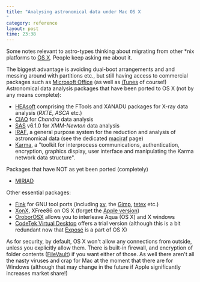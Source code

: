 ```yaml
---
title: "Analysing astronomical data under Mac OS X"
category: reference
layout: post
time: 23:38
---
```

<!-- header generated from blosxom format post; make_header.pl 23.1.2022 -->
<p>
<!-- created by convert.pl on Tue Jan 31 00:50:42 EST 2012 -->
<!-- converted from ../2004/11/analysing-astronomical-data-under-mac.html -->
<!-- Post timestamp Wednesday, November 24, 2004 9:38 AM -->
<!-- touch -t 200411240938 -->
<!-- Labels: 2004 -->
      Some notes relevant to astro-types thinking about migrating from other *nix platforms to <a href="http://www.apple.com/macosx/overview/">OS X</a>. People keep asking me about it.
<p>
The biggest advantage is avoiding dual-boot arrangements and and messing around with
partitions etc., but still having access to commercial packages such as 
<a href="http://www.apple.com/macosx/applications/office/">Microsoft Office</a> (as well as <a href="http://www.apple.com/itunes/">iTunes</a> of course!)
<br>
Astronomical data analysis packages that have been ported to OS X (not by any means complete):
<ul>
<li><a href="http://heasarc.gsfc.nasa.gov/docs/software/lheasoft/">HEAsoft</a> comprising the FTools and XANADU packages for X-ray data analysis (<em>RXTE</em>, <em>ASCA</em> etc.)
<li><a href="http://cxc.harvard.edu/ciao/">CIAO</a> for <em>Chandra</em> data analysis
<li><a href="http://xmm.vilspa.esa.es/sas/">SAS</a> v6.1.0 for <em>XMM-Newton</em> data analysis
<li><a href="http://iraf.noao.edu/">IRAF</a>, a general purpose system for the reduction and analysis of astronomical data (see the dedicated <a href="http://www.owlnet.rice.edu/~marcosh/iraf/">maciraf</a> page)
<li><a href="http://www.atnf.csiro.au/computing/software/karma/">Karma</a>, a "toolkit for interprocess communications, authentication, encryption, graphics display, user interface and manipulating the Karma network data structure".
</ul>
Packages that have NOT as yet been ported (completely)
<ul>
<li><a href="http://bima.astro.umd.edu/miriad/">MIRIAD</a>
</ul>
Other essential packages:
<ul>
<li><a href="http://fink.sourceforge.net">Fink</a> for GNU tool ports (including <a href="http://fink.sourceforge.net/pdb/package.php/xv">xv</a>, the <a href="http://fink.sourceforge.net/pdb/package.php/gimp">Gimp</a>, <a href="http://fink.sourceforge.net/pdb/package.php/tetex">tetex</a> etc.)
<li><a href="http://xonx.sourceforge.net">XonX</a>, XFree86 on OS X (forget the <a href="http://www.apple.com/macosx/features/x11/">Apple
version</a>)
<li><a href="http://oroborosx.sourceforge.net">OroborOSX</a>  allows you to interleave
Aqua (OS X) and X windows
<li><a href="http://codetek.com/ctvd">CodeTek Virtual Desktop</a> offers a trial version (although this is a bit redundant now that <a href="http://www.apple.com/macosx/features/expose/">Expos&eacute;</a> is a part of OS X)
</ul>
As for security, by default, OS X won't allow any
connections from outside, unless you explicitly allow them. There is
built-in firewall, and encryption of folder
contents (<a href="http://www.apple.com/macosx/features/filevault/">FileVault</a>) if you want either of those. As well there aren't all the nasty
viruses and crap for Mac at the moment that there are for Windows
(although that may change in the future if Apple significantly increases
market share!)
